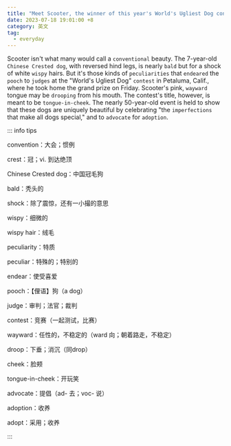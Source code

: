 ```yaml
---
title: "Meet Scooter, the winner of this year's World's Ugliest Dog contest"
date: 2023-07-18 19:01:00 +8
category: 英文
tag:
  - everyday
---
```


Scooter isn't what many would call a `conventional` beauty. The 7-year-old `Chinese Crested dog`, with reversed hind legs, is nearly `bald` but for a shock of white `wispy` hairs. But it's those kinds of `peculiarities` that `endeared` the `pooch` to `judges` at the "World's Ugliest Dog" `contest` in Petaluma, Calif., where he took home the grand prize on Friday. Scooter's pink, `wayward` tongue may be `drooping` from his mouth. The contest's title, however, is meant to be `tongue-in-cheek`. The nearly 50-year-old event is held to show that these dogs are uniquely beautiful by celebrating "the `imperfections` that make all dogs special," and to `advocate` for `adoption`.

::: info tips

convention：大会；惯例

crest：冠；vi. 到达绝顶

Chinese Crested dog：中国冠毛狗

bald：秃头的

shock：除了震惊，还有一小撮的意思

wispy：细微的

wispy hair：绒毛

peculiarity：特质

peculiar：特殊的；特别的

endear：使受喜爱

pooch：【俚语】狗（a dog）

judge：审判；法官；裁判

contest：竞赛（一起测试，比赛）

wayward：任性的，不稳定的（ward 向；朝着路走，不稳定）

droop：下垂；消沉（同drop）

cheek：脸颊

tongue-in-cheek：开玩笑

advocate：提倡（ad- 去；voc- 说）

adoption：收养

adopt：采用；收养

:::
